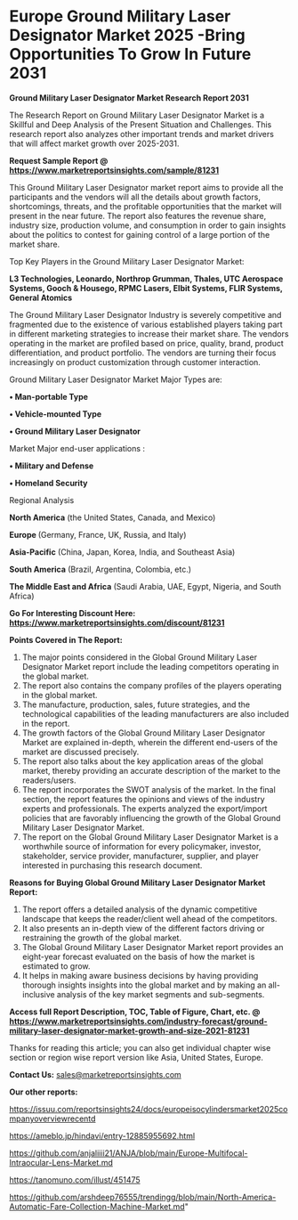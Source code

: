 # Europe Ground Military Laser Designator Market 2025 -Bring Opportunities To Grow In Future 2031

<strong>Ground Military Laser Designator Market Research Report 2031</strong>

The Research Report on Ground Military Laser Designator Market is a Skillful and Deep Analysis of the Present Situation and Challenges. This research report also analyzes other important trends and market drivers that will affect market growth over 2025-2031.

<strong>Request Sample Report @ <a href=https://www.marketreportsinsights.com/sample/81231>https://www.marketreportsinsights.com/sample/81231</a></strong>

This Ground Military Laser Designator market report aims to provide all the participants and the vendors will all the details about growth factors, shortcomings, threats, and the profitable opportunities that the market will present in the near future. The report also features the revenue share, industry size, production volume, and consumption in order to gain insights about the politics to contest for gaining control of a large portion of the market share.

Top Key Players in the Ground Military Laser Designator Market:

<strong>L3 Technologies, Leonardo, Northrop Grumman, Thales, UTC Aerospace Systems, Gooch & Housego, RPMC Lasers, Elbit Systems, FLIR Systems, General Atomics</strong>

The Ground Military Laser Designator Industry is severely competitive and fragmented due to the existence of various established players taking part in different marketing strategies to increase their market share. The vendors operating in the market are profiled based on price, quality, brand, product differentiation, and product portfolio. The vendors are turning their focus increasingly on product customization through customer interaction.

Ground Military Laser Designator Market Major Types are:

<strong>• Man-portable Type

• Vehicle-mounted Type

• Ground Military Laser Designator</strong>

Market Major end-user applications :

<strong>• Military and Defense

• Homeland Security</strong>

Regional Analysis

</u><strong><b>North America</b></strong> (the United States, Canada, and Mexico)

<strong><b>Europe </b></strong>(Germany, France, UK, Russia, and Italy)

<strong><b>Asia-Pacific</b></strong> (China, Japan, Korea, India, and Southeast Asia)

<strong><b>South America</b></strong> (Brazil, Argentina, Colombia, etc.)

<strong><b>The Middle East and Africa</b></strong> (Saudi Arabia, UAE, Egypt, Nigeria, and South Africa)

<strong>Go For Interesting Discount Here: <a href=https://www.marketreportsinsights.com/discount/81231>https://www.marketreportsinsights.com/discount/81231</a></strong>

<strong>Points Covered in The Report:</strong>
<ol>
  <li>The major points considered in the Global Ground Military Laser Designator Market report include the leading competitors operating in the global market.</li>
  <li>The report also contains the company profiles of the players operating in the global market.</li>
  <li>The manufacture, production, sales, future strategies, and the technological capabilities of the leading manufacturers are also included in the report.</li>
  <li>The growth factors of the Global Ground Military Laser Designator Market are explained in-depth, wherein the different end-users of the market are discussed precisely.</li>
  <li>The report also talks about the key application areas of the global market, thereby providing an accurate description of the market to the readers/users.</li>
  <li>The report incorporates the SWOT analysis of the market. In the final section, the report features the opinions and views of the industry experts and professionals. The experts analyzed the export/import policies that are favorably influencing the growth of the Global Ground Military Laser Designator Market.</li>
  <li>The report on the Global Ground Military Laser Designator Market is a worthwhile source of information for every policymaker, investor, stakeholder, service provider, manufacturer, supplier, and player interested in purchasing this research document.</li>
</ol>
<strong>Reasons for Buying Global Ground Military Laser Designator Market Report:</strong>

<ol>
  <li>The report offers a detailed analysis of the dynamic competitive landscape that keeps the reader/client well ahead of the competitors.</li>
  <li>It also presents an in-depth view of the different factors driving or restraining the growth of the global market.</li>
  <li>The Global Ground Military Laser Designator Market report provides an eight-year forecast evaluated on the basis of how the market is estimated to grow.</li>
  <li>It helps in making aware business decisions by having providing thorough insights insights into the global market and by making an all-inclusive analysis of the key market segments and sub-segments.</li>
</ol>
<strong>Access full Report Description, TOC, Table of Figure, Chart, etc. @ <a href=https://www.marketreportsinsights.com/industry-forecast/ground-military-laser-designator-market-growth-and-size-2021-81231>https://www.marketreportsinsights.com/industry-forecast/ground-military-laser-designator-market-growth-and-size-2021-81231</a></strong>


Thanks for reading this article; you can also get individual chapter wise section or region wise report version like Asia, United States, Europe.

<strong>Contact Us:</strong>
sales@marketreportsinsights.com

<strong>Our other reports:</strong>

<a href=https://issuu.com/reportsinsights24/docs/europeisocylindersmarket2025companyoverviewrecentd>https://issuu.com/reportsinsights24/docs/europeisocylindersmarket2025companyoverviewrecentd</a>

<a href=https://ameblo.jp/hindavi/entry-12885955692.html>https://ameblo.jp/hindavi/entry-12885955692.html</a>

<a href=https://github.com/anjaliiii21/ANJA/blob/main/Europe-Multifocal-Intraocular-Lens-Market.md>https://github.com/anjaliiii21/ANJA/blob/main/Europe-Multifocal-Intraocular-Lens-Market.md</a>

<a href=https://tanomuno.com/illust/451475>https://tanomuno.com/illust/451475</a>

<a href=https://github.com/arshdeep76555/trendingg/blob/main/North-America-Automatic-Fare-Collection-Machine-Market.md>https://github.com/arshdeep76555/trendingg/blob/main/North-America-Automatic-Fare-Collection-Machine-Market.md</a>"
